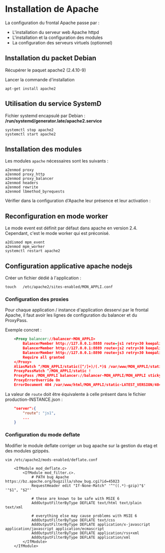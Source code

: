 # Installation de Apache 

La configuration du frontal Apache passe par : 

- L'installation du serveur web Apache httpd
- L'installation et la configuration des modules
- La configuration des serveurs virtuels (optionnel)  

## Installation du packet Debian

Récupérer le paquet apache2 (2.4.10-9)

Lancer la commande d'installation

```shell
apt-get install apache2
```

## Utilisation du service SystemD

Fichier systemd encapsulé par Debian : **/run/systemd/generator.late/apache2.service**

```shell
systemctl stop apache2
systemctl start apache2
```

## Installation des modules

Les modules `apache` nécessaires sont les suivants :

```shell
a2enmod proxy
a2enmod proxy_http
a2enmod proxy_balancer
a2enmod headers
a2enmod rewrite
a2enmod lbmethod_byrequests
```

Vérifier dans la configuration d'Apache leur présence et leur activation : 

## Reconfiguration en mode worker

Le mode event est définit par défaut dans apache en version 2.4. 
Cependant, c'est le mode worker qui est préconisé. 

```shell
a2dismod mpm_event
a2enmod mpm_worker
systemctl restart apache2
```

## Configuration applicative apache nodejs

Créer un fichier dédié à l'application : 

```shell
touch	/etc/apache2/sites-enabled/MON_APPLI.conf
```

### Configuration des proxies

Pour chaque application / instance d'application desservi par le frontal Apache, il faut avoir les lignes de configuration du balancer et du ProxyPass.

Exemple concret : 

```xml
	<Proxy balancer://balancer-MON_APPLI>	
		BalancerMember http://127.0.0.1:8888 route=js1 retry=30 keepalive=on  ttl=10 loadfactor=3 flushpackets=auto timeout=300	
		BalancerMember http://127.0.0.1:8889 route=js2 retry=30 keepalive=on  ttl=10 loadfactor=3 flushpackets=auto timeout=300	
		BalancerMember http://127.0.0.1:8890 route=js3 retry=30 keepalive=on  ttl=10 loadfactor=3 flushpackets=auto timeout=300
		Require all granted
	</Proxy>
	AliasMatch ^/MON_APPLI/static([^/]+)/(.*)$ /var/www/MON_APPLI/static/$2
	ProxyPassMatch ^/MON_APPLI/static !
	ProxyPass /MON_APPLI balancer://balancer-MON_APPLI/MON_APPLI stickysession=NODESESSIONID nofailover=on
	ProxyErrorOverride On
	ErrorDocument 404 /var/www/html/MON_APPLI/static-LATEST_VERSION/404.html

```

La valeur de `route` doit être équivalente à celle présent dans le fichier production-INSTANCE.json : 

```json
	"server":{
		"route": "js1",
		...
	}

```

### Configuration du mode deflate

Modifier le module deflate corriger un bug apache sur la gestion du etag et des modules gzippés.

```shell
vim	/etc/apache2/mods-enabled/deflate.conf
```

```
	<IfModule mod_deflate.c>
		<IfModule mod_filter.c>.
			# PATH bug Apache https://bz.apache.org/bugzilla/show_bug.cgi?id=45023
			RequestHeader edit "If-None-Match" '^"((.*)-gzip)"$' '"$1", "$2"'
	
			# these are known to be safe with MSIE 6
			AddOutputFilterByType DEFLATE text/html text/plain text/xml
	
			# everything else may cause problems with MSIE 6
			AddOutputFilterByType DEFLATE text/css
			AddOutputFilterByType DEFLATE application/x-javascript application/javascript application/ecmascript
			AddOutputFilterByType DEFLATE application/rss+xml
			AddOutputFilterByType DEFLATE application/xml
		</IfModule>
	</IfModule>
```